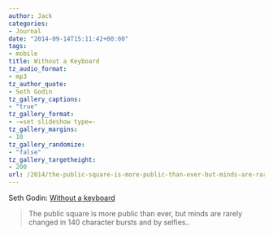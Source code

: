 ```yaml
---
author: Jack
categories:
- Journal
date: "2014-09-14T15:11:42+00:00"
tags:
- mobile
title: Without a Keyboard
tz_audio_format:
- mp3
tz_author_quote:
- Seth Godin
tz_gallery_captions:
- "true"
tz_gallery_format:
- -=set slideshow type=-
tz_gallery_margins:
- 10
tz_gallery_randomize:
- "false"
tz_gallery_targetheight:
- 200
url: /2014/the-public-square-is-more-public-than-ever-but-minds-are-rarely-changed-in-140-character-bursts-and-by-selfies/
---
```


Seth Godin: [Without a keyboard][1]

> The public square is more public than ever, but minds are rarely changed in 140 character bursts and by selfies..

 [1]: http://sethgodin.typepad.com/seths_blog/2014/09/without-a-keyboard.html "Without a Keyboard"